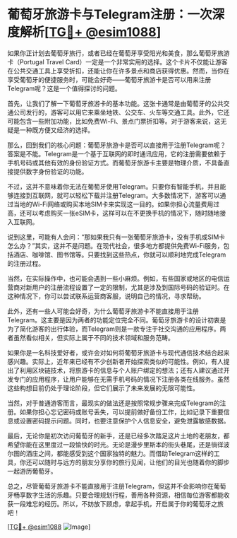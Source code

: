 # 葡萄牙旅游卡与Telegram注册：一次深度解析[[TG💪+ @esim1088](https://t.me/s/esim1088)]

如果你正计划去葡萄牙旅行，或者已经在葡萄牙享受阳光和美食，那么葡萄牙旅游卡（Portugal Travel Card）一定是一个非常实用的选择。这个卡片不仅能让游客在公共交通工具上享受折扣，还能让你在许多景点和商店获得优惠。然而，当你在享受葡萄牙的便捷服务时，可能会好奇——葡萄牙旅游卡是否可以用来注册Telegram呢？这是一个值得探讨的问题。

首先，让我们了解一下葡萄牙旅游卡的基本功能。这张卡通常是由葡萄牙的公共交通公司发行的，游客可以用它来乘坐地铁、公交车、火车等交通工具。此外，它还可能包含一些附加功能，比如免费Wi-Fi、景点门票折扣等。对于游客来说，这无疑是一种既方便又经济的选择。

那么，回到我们的核心问题：葡萄牙旅游卡是否可以直接用于注册Telegram呢？答案是不能。Telegram是一个基于互联网的即时通讯应用，它的注册需要依赖于手机号码或其他有效的身份验证方式。而葡萄牙旅游卡主要是物理介质，不具备直接提供数字身份验证的功能。

不过，这并不意味着你无法在葡萄牙使用Telegram。只要你有智能手机，并且能够连接到互联网，就可以轻松下载并注册Telegram。大多数情况下，游客可以通过当地的Wi-Fi网络或购买本地SIM卡来实现这一目的。如果你担心流量费用过高，还可以考虑购买一张eSIM卡，这样可以在不更换手机的情况下，随时随地接入互联网。

说到这里，可能有人会问：“那如果我只有一张葡萄牙旅游卡，没有手机或SIM卡怎么办？”其实，这并不是问题。在现代社会，很多地方都提供免费Wi-Fi服务，包括酒店、咖啡馆、图书馆等。只要找到这些热点，你就可以顺利地完成Telegram的注册过程。

当然，在实际操作中，也可能会遇到一些小麻烦。例如，有些国家或地区的电信运营商对新用户的注册流程设置了一定的限制，尤其是涉及到国际号码的验证时。在这种情况下，你可以尝试联系运营商客服，说明自己的情况，寻求帮助。

此外，还有一些人可能会好奇，为什么葡萄牙旅游卡不能直接用于注册Telegram。这主要是因为两者的功能定位完全不同。葡萄牙旅游卡的设计初衷是为了简化游客的出行体验，而Telegram则是一款专注于社交沟通的应用程序。两者虽然看似相关，但实际上属于不同的技术领域和服务范畴。

如果你是一名科技爱好者，或许会对如何将葡萄牙旅游卡与现代通信技术结合起来感兴趣。实际上，近年来已经有不少创新者开始探索类似的可能性。例如，有人提出了利用区块链技术，将旅游卡的信息与个人账户绑定的想法；还有人建议通过开发专门的应用程序，让用户能够在无需手机号码的情况下注册各类在线服务。虽然这些构想目前仍处于理论阶段，但它们展示了未来发展的无限可能性。

当然，对于普通游客而言，最现实的做法还是按照常规步骤来完成Telegram的注册。如果你担心忘记密码或账号丢失，可以提前做好备份工作，比如记录下重要信息或设置密码提示问题。同时，也要注意保护个人信息安全，避免泄露敏感数据。

最后，无论你是初次访问葡萄牙的新手，还是已经多次踏足这片土地的老朋友，都希望你能在这里度过一段愉快的时光。无论是漫步里斯本的街头巷尾，还是徜徉波尔图的酒庄之间，都能感受到这个国家独特的魅力。而借助Telegram这样的工具，你还可以随时与远方的朋友分享你的旅行见闻，让他们的目光也随着你的脚步一起游历葡萄牙。

总之，尽管葡萄牙旅游卡不能直接用于注册Telegram，但这并不会影响你在葡萄牙畅享数字生活的乐趣。只要合理规划行程，善用各种资源，相信每位游客都能收获一段难忘的经历。所以，不妨放下顾虑，拿起手机，开启属于你的葡萄牙之旅吧！

[[TG💪+ @esim1088](https://t.me/s/esim1088) ![Image](https://i.postimg.cc/4NQfJmqS/Snipaste-2025-05-13-00-14-12.png)]